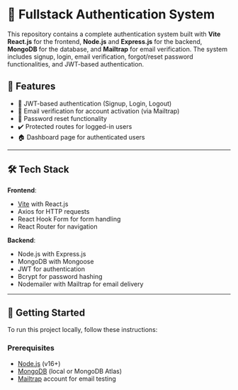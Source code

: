 # 🔐 Fullstack Authentication System

This repository contains a complete authentication system built with **Vite React.js** for the frontend, **Node.js** and **Express.js** for the backend, **MongoDB** for the database, and **Mailtrap** for email verification. The system includes signup, login, email verification, forgot/reset password functionalities, and JWT-based authentication.

## 🎯 Features

- 🔐 JWT-based authentication (Signup, Login, Logout)
- 📨 Email verification for account activation (via Mailtrap)
- 🔄 Password reset functionality
- ✔️ Protected routes for logged-in users
- 🏠 Dashboard page for authenticated users

---

## 🛠️ Tech Stack

**Frontend**:
- [Vite](https://vitejs.dev/) with React.js
- Axios for HTTP requests
- React Hook Form for form handling
- React Router for navigation

**Backend**:
- Node.js with Express.js
- MongoDB with Mongoose
- JWT for authentication
- Bcrypt for password hashing
- Nodemailer with Mailtrap for email delivery

---

## 🏁 Getting Started

To run this project locally, follow these instructions:

### Prerequisites

- [Node.js](https://nodejs.org/) (v16+)
- [MongoDB](https://www.mongodb.com/) (local or MongoDB Atlas)
- [Mailtrap](https://mailtrap.io/) account for email testing

